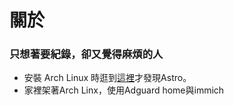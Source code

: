 # 關於

### 只想著要紀錄，卻又覺得麻煩的人

- 安裝 Arch Linux 時逛到[這裡](https://blog.yuuzi.cc/posts/notes/good-looking-fastfetch-configuration/)才發現Astro。
- 家裡架著Arch Linx，使用Adguard home與immich
